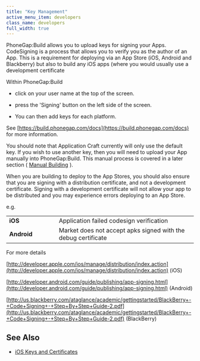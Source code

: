 ```yaml
---
title: "Key Management"
active_menu_item: developers
class_name: developers
full_width: true
---
```



PhoneGap:Build allows you to upload keys for signing your Apps. CodeSigning is a process that allows you to verify you as the author of an App. This is a requirement for deploying via an App Store (iOS, Android and Blackberry) but also to build any iOS apps (where you would usually use a development certificate

Within PhoneGap:Build

 - click on your user name at the top of the screen.

 - press the 'Signing' button on the left side of the screen.

 - You can then add keys for each platform.

See [https://build.phonegap.com/docs](https://build.phonegap.com/docs) for more information.

You should note that Application Craft currently will only use the default key. If you wish to use another key, then you will need to upload your App manually into PhoneGap:Build. This manual process is covered in a later section ( [Manual Building](/developers/documentation/ac-mobile-build-phonegap/phonegapbuild/manual-building) ).

When you are building to deploy to the App Stores, you should also ensure that you are signing with a distribution certificate, and not a development certificate. Signing with a development certificate will not allow your app to be distributed and you may experience errors deploying to an App Store.

e.g.

<table>
<tr>
<td width="148">
  <strong>iOS</strong>

</td>
<td width="15">
</td>
<td width="779">
Application failed codesign verification

</td>
</tr>
<tr>
<td width="148">
  <strong>Android</strong>

</td>
<td width="15">
</td>
<td width="779">
Market does not accept apks signed with the debug certificate

</td>
</tr>
</table>

For more details

[http://developer.apple.com/ios/manage/distribution/index.action](http://developer.apple.com/ios/manage/distribution/index.action) (iOS)

[http://developer.android.com/guide/publishing/app-signing.html](http://developer.android.com/guide/publishing/app-signing.html) (Android)

[http://us.blackberry.com/ataglance/academic/gettingstarted/BlackBerry+-+Code+Signing+-+Step+By+Step+Guide-2.pdf](http://us.blackberry.com/ataglance/academic/gettingstarted/BlackBerry+-+Code+Signing+-+Step+By+Step+Guide-2.pdf) (BlackBerry)

## See Also

 - [iOS Keys and Certificates](/developers/documentation/ac-mobile-build-phonegap/certificates/manual/ios-keys-and-certificates/)

